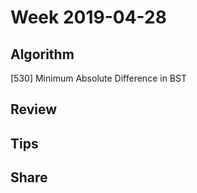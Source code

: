 # Week 2019-04-28

## Algorithm

[530] Minimum Absolute Difference in BST

## Review

## Tips

## Share